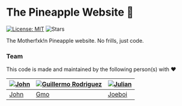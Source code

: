 # The Pineapple Website 🍍

 [![License: MIT](https://img.shields.io/badge/License-MIT-blue.svg)](https://opensource.org/licenses/MIT) ![Stars](https://img.shields.io/github/stars/hubri/thepineapple?style=social)

The Motherfxk!n Pineapple website. No frills, just code.






### Team
This code is made and maintained by the following person(s) with ❤️

[![John](https://avatars1.githubusercontent.com/u/29385551?s=70&v=3)](https://github.com/jdearmas) | [![Guillermo Rodriguez](https://avatars3.githubusercontent.com/u/32819563?s=70&v=3)](https://github.com/pineapplegiant) | [![Julian](https://avatars0.githubusercontent.com/u/35619405?s=70&v=3)](https://github.com/timeharvest) 
---                                   | ---                                      | ---                                     |
[John](https://github.com/jdearmas) | [Gmo](https://github.com/pineapplegiant) | [Joeboi](https://github.com/timeharvest) 
